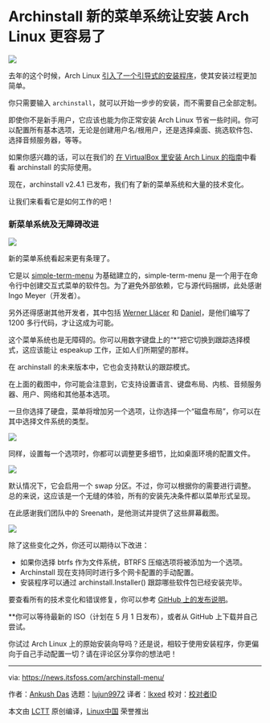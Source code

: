 [#]: subject: "Archinstall’s New Menu System Makes it Even Easier to Install Arch Linux"
[#]: via: "https://news.itsfoss.com/archinstall-menu/"
[#]: author: "Ankush Das https://news.itsfoss.com/author/ankush/"
[#]: collector: "lujun9972"
[#]: translator: "lkxed"
[#]: reviewer: " "
[#]: publisher: " "
[#]: url: " "

Archinstall 新的菜单系统让安装 Arch Linux 更容易了
======

![][1]

去年的这个时候，Arch Linux [引入了一个引导式的安装程序][2]，使其安装过程更加简单。

你只需要输入 `archinstall`，就可以开始一步步的安装，而不需要自己全部定制。

即使你不是新手用户，它应该也能为你正常安装 Arch Linux 节省一些时间。你可以配置所有基本选项，无论是创建用户名/根用户，还是选择桌面、挑选软件包、选择音频服务器，等等。

如果你感兴趣的话，可以在我们的 [在 VirtualBox 里安装 Arch Linux 的指南][3]中看看 archinstall 的实际使用。

现在，archinstall v2.4.1 已发布，我们有了新的菜单系统和大量的技术变化。

让我们来看看它是如何工作的吧！

### 新菜单系统及无障碍改进

![][4]

新的菜单系统看起来更有条理了。

它是以 [simple-term-menu][5] 为基础建立的，simple-term-menu 是一个用于在命令行中创建交互式菜单的软件包。为了避免外部依赖，它与源代码捆绑，此处感谢 Ingo Meyer（开发者）。

另外还得感谢其他开发者，其中包括 [Werner Llácer][6] 和 [Daniel][7]，是他们编写了 1200 多行代码，才让这成为可能。

这个菜单系统也是无障碍的。你可以用数字键盘上的“*”把它切换到跟踪选择模式，这应该能让 espeakup 工作，正如人们所期望的那样。

在 archinstall 的未来版本中，它也会支持默认的跟踪模式。

在上面的截图中，你可能会注意到，它支持设置语言、键盘布局、内核、音频服务器、用户、网络和其他基本选项。

一旦你选择了硬盘，菜单将增加另一个选项，让你选择一个“磁盘布局”，你可以在其中选择文件系统的类型。

![][8]

同样，设置每一个选项时，你都可以调整更多细节，比如桌面环境的配置文件。

![][9]

默认情况下，它会启用一个 swap 分区。不过，你可以根据你的需要进行调整。总的来说，这应该是一个无缝的体验，所有的安装先决条件都以菜单形式呈现。

在此感谢我们团队中的 Sreenath，是他测试并提供了这些屏幕截图。

![][10]

除了这些变化之外，你还可以期待以下改进：

  * 如果你选择 btrfs 作为文件系统，BTRFS 压缩选项将被添加为一个选项。
  * Archinstall 现在支持同时进行多个网卡配置的手动配置。
  * 安装程序可以通过 archinstall.Installer() 跟踪哪些软件包已经安装完毕。

要查看所有的技术变化和错误修复，你可以参考 [GitHub 上的发布说明][11]。

**你可以等待最新的 ISO（计划在 5 月 1 日发布），或者从 GitHub 上下载并自己尝试。

你试过 Arch Linux 上的原始安装向导吗？还是说，相较于使用安装程序，你更偏向于自己手动配置一切？请在评论区分享你的想法吧！

--------------------------------------------------------------------------------

via: https://news.itsfoss.com/archinstall-menu/

作者：[Ankush Das][a]
选题：[lujun9972][b]
译者：[lkxed](https://github.com/lkxed)
校对：[校对者ID](https://github.com/校对者ID)

本文由 [LCTT](https://github.com/LCTT/TranslateProject) 原创编译，[Linux中国](https://linux.cn/) 荣誉推出

[a]: https://news.itsfoss.com/author/ankush/
[b]: https://github.com/lujun9972
[1]: https://news.itsfoss.com/wp-content/uploads/2022/04/archinstall-new-menusystem-makes-easier-to-install.png
[2]: https://news.itsfoss.com/arch-linux-easy-install/
[3]: https://itsfoss.com/install-arch-linux-virtualbox/
[4]: https://news.itsfoss.com/wp-content/uploads/2022/04/archinstall-new-menu.png
[5]: https://github.com/IngoMeyer441/simple-term-menu
[6]: https://github.com/wllacer
[7]: https://github.com/svartkanin
[8]: https://news.itsfoss.com/wp-content/uploads/2022/04/archinstall-filesystem.jpg
[9]: https://news.itsfoss.com/wp-content/uploads/2022/04/archinstall-profiles-1024x226.jpg
[10]: https://news.itsfoss.com/wp-content/uploads/2022/04/archinstall-config.png
[11]: https://github.com/archlinux/archinstall/releases/tag/v2.4.1
